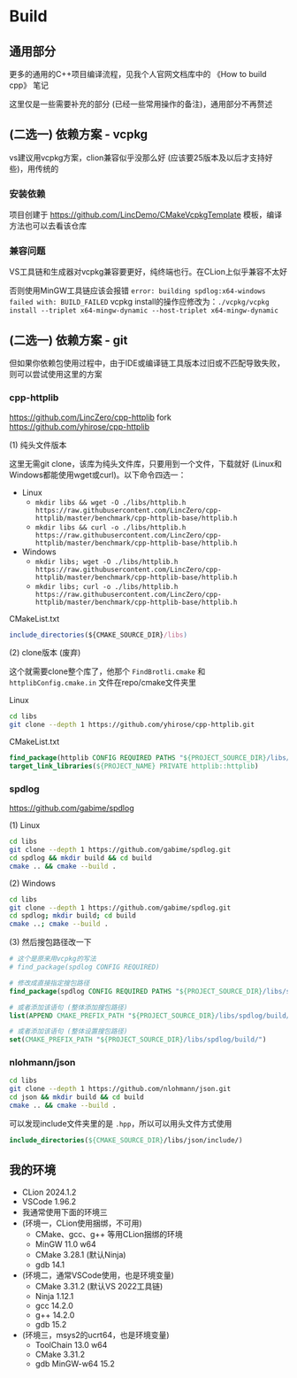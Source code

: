 # Build

## 通用部分

更多的通用的C++项目编译流程，见我个人官网文档库中的 《How to build cpp》 笔记

这里仅是一些需要补充的部分 (已经一些常用操作的备注)，通用部分不再赘述

## (二选一) 依赖方案 - vcpkg

vs建议用vcpkg方案，clion兼容似乎没那么好 (应该要25版本及以后才支持好些)，用传统的

### 安装依赖

项目创建于 https://github.com/LincDemo/CMakeVcpkgTemplate 模板，编译方法也可以去看该仓库

### 兼容问题

VS工具链和生成器对vcpkg兼容要更好，纯终端也行。在CLion上似乎兼容不太好

否则使用MinGW工具链应该会报错 `error: building spdlog:x64-windows failed with: BUILD_FAILED`
vcpkg install的操作应修改为：`./vcpkg/vcpkg install --triplet x64-mingw-dynamic --host-triplet x64-mingw-dynamic`

## (二选一) 依赖方案 - git

但如果你依赖包使用过程中，由于IDE或编译链工具版本过旧或不匹配导致失败，则可以尝试使用这里的方案

### cpp-httplib

https://github.com/LincZero/cpp-httplib fork https://github.com/yhirose/cpp-httplib

(1) 纯头文件版本

这里无需git clone，该库为纯头文件库，只要用到一个文件，下载就好 (Linux和Windows都能使用wget或curl)。以下命令四选一：

- Linux
  - `mkdir libs && wget -O ./libs/httplib.h https://raw.githubusercontent.com/LincZero/cpp-httplib/master/benchmark/cpp-httplib-base/httplib.h`
  - `mkdir libs && curl -o ./libs/httplib.h https://raw.githubusercontent.com/LincZero/cpp-httplib/master/benchmark/cpp-httplib-base/httplib.h`
- Windows
  - `mkdir libs; wget -O ./libs/httplib.h https://raw.githubusercontent.com/LincZero/cpp-httplib/master/benchmark/cpp-httplib-base/httplib.h`
  - `mkdir libs; curl -o ./libs/httplib.h https://raw.githubusercontent.com/LincZero/cpp-httplib/master/benchmark/cpp-httplib-base/httplib.h`

CMakeList.txt

```js
include_directories(${CMAKE_SOURCE_DIR}/libs)
```

(2) clone版本 (废弃)

这个就需要clone整个库了，他那个 `FindBrotli.cmake` 和 `httplibConfig.cmake.in` 文件在repo/cmake文件夹里

Linux

```bash
cd libs
git clone --depth 1 https://github.com/yhirose/cpp-httplib.git
```

CMakeList.txt

```cmake
find_package(httplib CONFIG REQUIRED PATHS "${PROJECT_SOURCE_DIR}/libs/cpp-httplib/")
target_link_libraries(${PROJECT_NAME} PRIVATE httplib::httplib)
```

### spdlog

https://github.com/gabime/spdlog

(1) Linux

```bash
cd libs
git clone --depth 1 https://github.com/gabime/spdlog.git
cd spdlog && mkdir build && cd build
cmake .. && cmake --build .
```

(2) Windows

```bash
cd libs
git clone --depth 1 https://github.com/gabime/spdlog.git
cd spdlog; mkdir build; cd build
cmake ..; cmake --build .
```

(3) 然后搜包路径改一下

```cmake
# 这个是原来用vcpkg的写法
# find_package(spdlog CONFIG REQUIRED)

# 修改成直接指定搜包路径
find_package(spdlog CONFIG REQUIRED PATHS "${PROJECT_SOURCE_DIR}/libs/spdlog/build/")

# 或者添加该语句 (整体添加搜包路径)
list(APPEND CMAKE_PREFIX_PATH "${PROJECT_SOURCE_DIR}/libs/spdlog/build/")

# 或者添加该语句 (整体设置搜包路径)
set(CMAKE_PREFIX_PATH "${PROJECT_SOURCE_DIR}/libs/spdlog/build/")
```

### nlohmann/json

```bash
cd libs
git clone --depth 1 https://github.com/nlohmann/json.git
cd json && mkdir build && cd build
cmake .. && cmake --build .
```

可以发现include文件夹里的是 `.hpp`，所以可以用头文件方式使用

```cmake
include_directories(${CMAKE_SOURCE_DIR}/libs/json/include/)
```

## 我的环境

- CLion 2024.1.2
- VSCode 1.96.2
- 我通常使用下面的环境三
- (环境一，CLion使用捆绑，不可用)
  - CMake、gcc、g++ 等用CLion捆绑的环境
  - MinGW 11.0 w64
  - CMake 3.28.1 (默认Ninja)
  - gdb 14.1
- (环境二，通常VSCode使用，也是环境变量)
  - CMake 3.31.2 (默认VS 2022工具链)
  - Ninja 1.12.1
  - gcc 14.2.0
  - g++ 14.2.0
  - gdb 15.2
- (环境三，msys2的ucrt64，也是环境变量)
  - ToolChain 13.0 w64
  - CMake 3.31.2
  - gdb MinGW-w64 15.2
